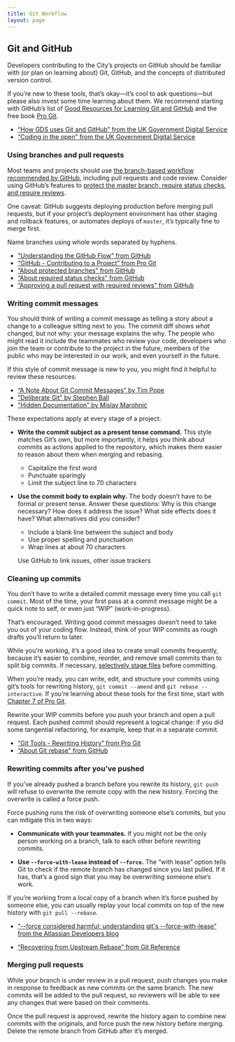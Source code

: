 ```yaml
---
title: Git Workflow
layout: page
---
```


## Git and GitHub

Developers contributing to the City’s projects on GitHub should be familiar with (or plan on learning about) Git, GitHub, and the concepts of distributed version control.

If you’re new to these tools, that’s okay—it’s cool to ask questions—but please also invest some time learning about them. We recommend starting with GitHub’s list of [Good Resources for Learning Git and GitHub](https://help.github.com/articles/good-resources-for-learning-git-and-github/) and the free book [Pro Git](https://git-scm.com/book/en/v2/).

* [“How GDS uses Git and GitHub” from the UK Government Digital Service](https://gdstechnology.blog.gov.uk/2014/01/27/how-we-use-github/)
* [“Coding in the open” from the UK Government Digital Service](https://gds.blog.gov.uk/2012/10/12/coding-in-the-open/)

### Using branches and pull requests

Most teams and projects should use [the branch-based workflow recommended by GitHub](https://guides.github.com/introduction/flow/), including pull requests and code review. Consider using GitHub’s features to [protect the master branch, require status checks, and require reviews](https://github.com/blog/2051-protected-branches-and-required-status-checks).

One caveat: GitHub suggests deploying production before merging pull requests, but if your project’s deployment environment has other staging and rollback features, or automates deploys of `master`, it’s typically fine to merge first.

Name branches using whole words separated by hyphens.

* [“Understanding the GitHub Flow” from GitHub](https://guides.github.com/introduction/flow/)
* [“GitHub - Contributing to a Project” from Pro Git](https://git-scm.com/book/en/v2/GitHub-Contributing-to-a-Project)
* [“About protected branches” from GitHub](https://help.github.com/articles/about-protected-branches/)
* [“About required status checks” from GitHub](https://help.github.com/articles/about-required-status-checks/)
* [“Approving a pull request with required reviews” from GitHub](https://help.github.com/articles/approving-a-pull-request-with-required-reviews/)

### Writing commit messages

You should think of writing a commit message as telling a story about a change to a colleague sitting next to you. The commit diff shows _what_ changed, but not why: your message explains the why. The people who might read it include the teammates who review your code, developers who join the team or contribute to the project in the future, members of the public who may be interested in our work, and even yourself in the future.

If this style of commit message is new to you, you might find it helpful to review these resources:

* [“A Note About Git Commit Messages” by Tim Pope](http://tbaggery.com/2008/04/19/a-note-about-git-commit-messages.html)
* [“Deliberate Git” by Stephen Ball](http://rakeroutes.com/blog/deliberate-git/)
* [“Hidden Documentation” by Mislav Marohnić](http://mislav.net/2014/02/hidden-documentation/)

These expectations apply at every stage of a project:

* **Write the commit subject as a present tense command.** This style matches Git’s own, but more importantly, it helps you think about commits as actions applied to the repository, which makes them easier to reason about them when merging and rebasing.

  * Capitalize the first word
  * Punctuate sparingly
  * Limit the subject line to 70 characters

* **Use the commit body to explain why.** The body doesn’t have to be formal or present tense. Answer these questions: Why is this change necessary? How does it address the issue?  What side effects does it have? What alternatives did you consider?

  * Include a blank line between the subject and body
  * Use proper spelling and punctuation
  * Wrap lines at about 70 characters

  Use GitHub to link issues, other issue trackers

### Cleaning up commits

You don’t have to write a detailed commit message every time you call `git commit`. Most of the time, your first pass at a commit message might be a quick note to self, or even just “WIP” (work-in-progress).

That’s encouraged. Writing good commit messages doesn’t need to take you out of your coding flow. Instead, think of your WIP commits as rough drafts you’ll return to later.

While you’re working, it’s a good idea to create small commits frequently, because it’s easier to combine, reorder, and remove small commits than to split big commits. If necessary, [selectively stage files](https://git-scm.com/book/en/v2/Git-Basics-Recording-Changes-to-the-Repository#Staging-Modified-Files) before committing.

When you’re ready, you can write, edit, and structure your commits using git’s tools for rewriting history, `git commit --amend` and `git rebase --interactive`. If you’re learning about these tools for the first time, start with [Chapter 7 of Pro Git](https://git-scm.com/book/en/v2/Git-Tools-Rewriting-History).

Rewrite your WIP commits before you push your branch and open a pull request. Each pushed commit should represent a logical change: if you did some tangential refactoring, for example, keep that in a separate commit.

* [“Git Tools - Rewriting History” from Pro Git](https://git-scm.com/book/en/v2/Git-Tools-Rewriting-History)
* [“About Git rebase” from GitHub](https://help.github.com/articles/about-git-rebase/)

### Rewriting commits after you’ve pushed

If you’ve already pushed a branch before you rewrite its history, `git push` will refuse to overwrite the remote copy with the new history. Forcing the overwrite is called a force push.

Force pushing runs the risk of overwriting someone else’s commits, but you can mitigate this in two ways:

* **Communicate with your teammates.** If you might not be the only person working on a branch, talk to each other before rewriting commits.

* **Use `--force-with-lease` instead of `--force`.** The “with lease” option tells Git to check if the remote branch has changed since you last pulled. If it has, that’s a good sign that you may be overwriting someone else’s work.

If you’re working from a local copy of a branch when it’s force pushed by someone else, you can usually replay your local commits on top of the new history with `git pull --rebase`.

* [“--force considered harmful; understanding git's --force-with-lease” from the Atlassian Developers blog](#)

* [“Recovering from Upstream Rebase” from Git Reference](https://git-scm.com/docs/git-rebase#_recovering_from_upstream_rebase)

### Merging pull requests

While your branch is under review in a pull request, push changes you make in response to feedback as new commits on the same branch. The new commits will be added to the pull request, so reviewers will be able to see any changes that were based on their comments.

Once the pull request is approved, rewrite the history again to combine new commits with the originals, and force push the new history before merging. Delete the remote branch from GitHub after it’s merged.

